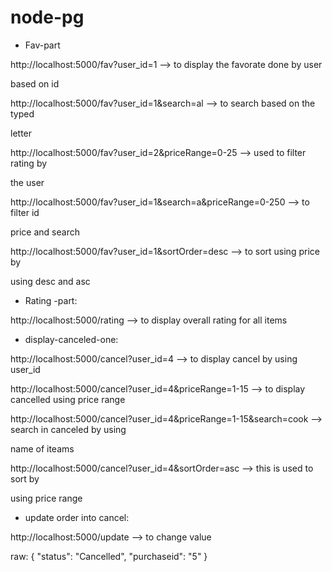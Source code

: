 # node-pg


- Fav-part

http://localhost:5000/fav?user_id=1 --> to display the favorate done by user

based on id


http://localhost:5000/fav?user_id=1&search=al --> to search based on the typed 

letter

http://localhost:5000/fav?user_id=2&priceRange=0-25 --> used to filter rating by 

the user

http://localhost:5000/fav?user_id=1&search=a&priceRange=0-250 --> to filter id 

price and search


http://localhost:5000/fav?user_id=1&sortOrder=desc --> to sort using price by 

using desc and asc


- Rating -part:

http://localhost:5000/rating --> to display overall rating for all items



- display-canceled-one:

http://localhost:5000/cancel?user_id=4 --> to display cancel by using user_id


http://localhost:5000/cancel?user_id=4&priceRange=1-15 --> to display cancelled using price range


http://localhost:5000/cancel?user_id=4&priceRange=1-15&search=cook --> search in canceled by using 

name of iteams

http://localhost:5000/cancel?user_id=4&sortOrder=asc --> this is used to sort by 

using price range


- update order into cancel:

http://localhost:5000/update --> to change value

raw:
{
  "status": "Cancelled",
  "purchaseid": "5"
}